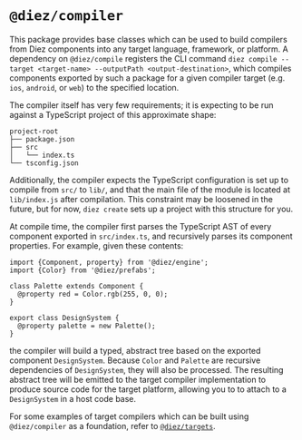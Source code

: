# `@diez/compiler`

This package provides base classes which can be used to build compilers from Diez components into any target language, framework, or platform. A dependency on `@diez/compile` registers the CLI command `diez compile --target <target-name> --outputPath <output-destination>`, which compiles components exported by such a package for a given compiler target (e.g. `ios`, `android`, or `web`) to the specified location.

The compiler itself has very few requirements; it is expecting to be run against a TypeScript project of this approximate shape:

```
project-root
├── package.json
├── src
│   └── index.ts
└── tsconfig.json
```

Additionally, the compiler expects the TypeScript configuration is set up to compile from `src/` to `lib/`, and that the main file of the module is located at `lib/index.js` after compilation. This constraint may be loosened in the future, but for now, `diez create` sets up a project with this structure for you.

At compile time, the compiler first parses the TypeScript AST of every component exported in `src/index.ts`, and recursively parses its component properties. For example, given these contents:

```
import {Component, property} from '@diez/engine';
import {Color} from '@diez/prefabs';

class Palette extends Component {
  @property red = Color.rgb(255, 0, 0);
}

export class DesignSystem {
  @property palette = new Palette();
}
```

the compiler will build a typed, abstract tree based on the exported component `DesignSystem`. Because `Color` and `Palette` are recursive dependencies of `DesignSystem`, they will also be processed. The resulting abstract tree will be emitted to the target compiler implementation to produce source code for the target platform, allowing you to to attach to a `DesignSystem` in a host code base.

For some examples of target compilers which can be built using `@diez/compiler` as a foundation, refer to [`@diez/targets`](https://github.com/diez/diez/tree/master/packages/targets).
